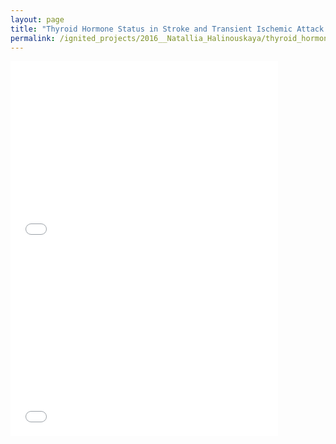```yaml
---
layout: page
title: "Thyroid Hormone Status in Stroke and Transient Ischemic Attack Patients"
permalink: /ignited_projects/2016__Natallia_Halinouskaya/thyroid_hormone_status/thyroid_hormone_status/
---
```


<iframe src="//docs.google.com/viewer?url=http://www.neuroseminarai.lt/uploads/Neuro_2015_Nr3_207-209.pdf?dl=0&hl=en_US&embedded=true" class="gde-frame" style="width:85%; height:300px; border: none;" scrolling="no"></iframe>


<iframe src="//docs.google.com/viewer?url=http://www.ket-labs.com/ignited_projects/2016__Natallia_Halinouskaya/thyroid_hormone_status/supplementary_information.pdf?dl=0&hl=en_US&embedded=true" class="gde-frame" style="width:85%; height:300px; border: none;" scrolling="no"></iframe>
